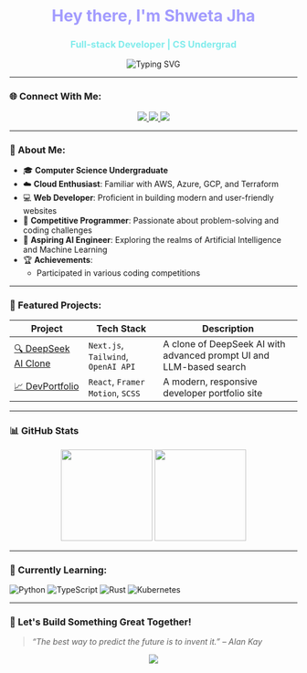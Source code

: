 <h1 align="center" style="color:#a29bfe;">Hey there, I'm Shweta Jha </h1>
<h3 align="center" style="color:#81ecec;">Full-stack Developer | CS Undergrad</h3>

<p align="center">
  <img src="https://readme-typing-svg.herokuapp.com?font=Fira+Code&size=24&pause=1000&color=81ECEC&center=true&vCenter=true&width=435&lines=Welcome+to+my+GitHub+Profile!;I+love+building+cool+projects!;Let's+collaborate+and+create!" alt="Typing SVG" />
</p>

---

### 🌐 Connect With Me:

<p align="center">
  <a href="https://www.linkedin.com/in/heyitssj" target="_blank">
    <img src="https://img.shields.io/badge/LinkedIn-%230077B5.svg?&style=for-the-badge&logo=linkedin&logoColor=white" />
  </a>
  <a href="https://leetcode.com/https://leetcode.com/u/heyitsj/" target="_blank">
    <img src="https://img.shields.io/badge/LeetCode-FFA116?style=for-the-badge&logo=leetcode&logoColor=white" />
  </a>
  <a href="https://www.geeksforgeeks.org/user/jhashweuwei/" target="_blank">
    <img src="https://img.shields.io/badge/GeeksforGeeks-2F8D46?style=for-the-badge&logo=geeksforgeeks&logoColor=white" />
  </a>
</p>

---

### 🧠 About Me:

- 🎓 **Computer Science Undergraduate**  
- ☁️ **Cloud Enthusiast**: Familiar with AWS, Azure, GCP, and Terraform  
- 💻 **Web Developer**: Proficient in building modern and user-friendly websites  
- 🧩 **Competitive Programmer**: Passionate about problem-solving and coding challenges  
- 🤖 **Aspiring AI Engineer**: Exploring the realms of Artificial Intelligence and Machine Learning  
- 🏆 **Achievements**:
  - Participated in various coding competitions  

---

### 🚀 Featured Projects:

| Project | Tech Stack | Description |
|--------|------------|-------------|
| [🔍 DeepSeek AI Clone](https://github.com/heyitsj-git/deepseek-ai-clone) | `Next.js`, `Tailwind`, `OpenAI API` | A clone of DeepSeek AI with advanced prompt UI and LLM-based search |
| [📈 DevPortfolio](https://github.com/heyitsj-git/dev-portfolio) | `React`, `Framer Motion`, `SCSS` | A modern, responsive developer portfolio site |


---

### 📊 GitHub Stats

<p align="center">
  <img src="https://github-readme-stats.vercel.app/api?username=heyitsj-git&show_icons=true&theme=tokyonight&count_private=true" height="160"/>
  <img src="https://github-readme-stats.vercel.app/api/top-langs/?username=heyitsj-git&layout=compact&theme=tokyonight" height="160"/>
</p>

---

### 🧠 Currently Learning:

![Python](https://img.shields.io/badge/-Python-3776AB?style=for-the-badge&logo=python&logoColor=white)
![TypeScript](https://img.shields.io/badge/-TypeScript-007ACC?style=for-the-badge&logo=typescript&logoColor=white)
![Rust](https://img.shields.io/badge/-Rust-000000?style=for-the-badge&logo=rust&logoColor=white)
![Kubernetes](https://img.shields.io/badge/-Kubernetes-326CE5?style=for-the-badge&logo=kubernetes&logoColor=white)

---

### 🥂 Let's Build Something Great Together!

> *“The best way to predict the future is to invent it.” – Alan Kay*

<p align="center">
  <img src="https://capsule-render.vercel.app/api?type=waving&color=0:00c6ff,100:0072ff&height=120&section=footer"/>
</p>



<!---
U4Universe/U4Universe is a ✨ special ✨ repository because its `README.md` (this file) appears on your GitHub profile.
You can click the Preview link to take a look at your changes.
--->
